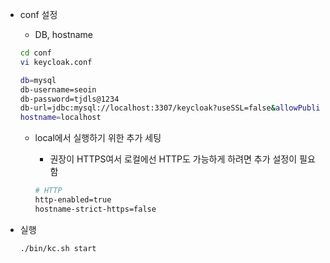 - conf 설정
    - DB, hostname
    
    ```bash
    cd conf
    vi keycloak.conf
    ```
    
    ```bash
    db=mysql
    db-username=seoin
    db-password=tjdls@1234
    db-url=jdbc:mysql://localhost:3307/keycloak?useSSL=false&allowPublicKeyRetrieval=true
    hostname=localhost
    ```
    
    - local에서 실행하기 위한 추가 세팅
        - 권장이 HTTPS여서 로컬에선 HTTP도 가능하게 하려면 추가 설정이 필요함
        
        ```bash
        # HTTP
        http-enabled=true
        hostname-strict-https=false
        ```
        
    
- 실행
    
    ```bash
    ./bin/kc.sh start
    ```